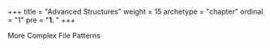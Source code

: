 +++
title = "Advanced Structures"
weight = 15
archetype = "chapter"
ordinal = "1"
pre = "<b>1. </b>"
+++

More Complex File Patterns
